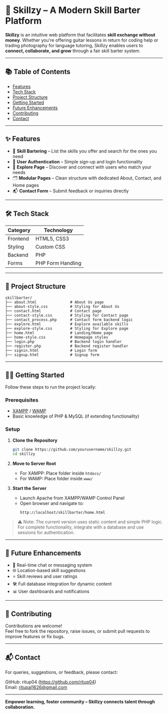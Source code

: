 # 🚀 Skillzy – A Modern Skill Barter Platform

**Skillzy** is an intuitive web platform that facilitates **skill exchange without money**. Whether you're offering guitar lessons in return for coding help or trading photography for language tutoring, Skillzy enables users to **connect, collaborate, and grow** through a fair skill barter system.

---

## 📚 Table of Contents

- [Features](#features)
- [Tech Stack](#tech-stack)
- [Project Structure](#project-structure)
- [Getting Started](#getting-started)
- [Future Enhancements](#future-enhancements)
- [Contributing](#contributing)
- [Contact](#contact)

---

## ✨ Features

- 🔄 **Skill Bartering** – List the skills you offer and search for the ones you need
- 🔐 **User Authentication** – Simple sign-up and login functionality
- 🧭 **Explore Page** – Discover and connect with users who match your needs
- 🗂️ **Modular Pages** – Clean structure with dedicated About, Contact, and Home pages
- 📬 **Contact Form** – Submit feedback or inquiries directly

---

## 🛠 Tech Stack

| Category     | Technology     |
|--------------|----------------|
| Frontend     | HTML5, CSS3    |
| Styling      | Custom CSS     |
| Backend      | PHP            |
| Forms        | PHP Form Handling |

---

## 📁 Project Structure

```
skillbarter/
├── about.html               # About Us page
├── about-style.css          # Styling for About Us
├── contact.html             # Contact page
├── contact-style.css        # Styling for Contact page
├── contact_process.php      # Contact form backend logic
├── explore.html             # Explore available skills
├── explore-style.css        # Styling for Explore page
├── home.html                # Landing/Home page
├── home-style.css           # Homepage styles
├── login.php                # Backend login handler
├── register.php             # Backend register handler
├── signin.html              # Login form
├── signup.html              # Signup form
```

---

## 🧑‍💻 Getting Started

Follow these steps to run the project locally:

### Prerequisites

- [XAMPP](https://www.apachefriends.org/) / [WAMP](https://www.wampserver.com/)
- Basic knowledge of PHP & MySQL (if extending functionality)

### Setup

1. **Clone the Repository**
   ```bash
   git clone https://github.com/yourusername/skillzy.git
   cd skillzy
   ```

2. **Move to Server Root**
   - For XAMPP: Place folder inside `htdocs/`
   - For WAMP: Place folder inside `www/`

3. **Start the Server**
   - Launch Apache from XAMPP/WAMP Control Panel
   - Open browser and navigate to:
     ```
     http://localhost/skillbarter/home.html
     ```

> ⚠️ Note: The current version uses static content and simple PHP logic. For complete functionality, integrate with a database and use sessions for authentication.

---

## 📌 Future Enhancements

- 💬 Real-time chat or messaging system  
- 🌐 Location-based skill suggestions  
- ⭐ Skill reviews and user ratings  
- 🛠 Full database integration for dynamic content  
- 📊 User dashboards and notifications

---

## 🤝 Contributing

Contributions are welcome!  
Feel free to fork the repository, raise issues, or submit pull requests to improve features or fix bugs.

---

## 📬 Contact

For queries, suggestions, or feedback, please contact:

GitHub: ritup04 (https://github.com/ritup04)  
Email: ritupal1626@gmail.com

---

**Empower learning, foster community – Skillzy connects talent through collaboration.**
